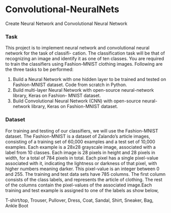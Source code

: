 # Convolutional-NeuralNets
Create Neural Network and Convolutional Neural Network
### Task
This project is to implement neural network and convolutional neural network for the task of classifi- cation.
The classification task will be that of recognizing an image and identify it as one of ten classes. You are required to train the classifiers using Fashion-MNIST clothing images. Following are the three tasks to be performed:
1. Build a Neural Network with one hidden layer to be trained and tested on Fashion-MNIST dataset. Code from scratch in Python.
2. Build multi-layer Neural Network with open-source neural-network library, Keras on Fashion- MNIST dataset.
3. Build Convolutional Neural Network (CNN) with open-source neural-network library, Keras on Fashion-MNIST dataset.
### Dataset
For training and testing of our classifiers, we will use the Fashion-MNIST dataset. The Fashion-MNIST is a dataset of Zalando’s article images, consisting of a training set of 60,000 examples and a test set of 10,000 examples. Each example is a 28x28 grayscale image, associated with a label from 10 classes.
Each image is 28 pixels in height and 28 pixels in width, for a total of 784 pixels in total. Each pixel has a single pixel-value associated with it, indicating the lightness or darkness of that pixel, with higher numbers meaning darker. This pixel-value is an integer between 0 and 255. The training and test data sets have 785 columns. The first column consists of the class labels, and represents the article of clothing. The rest of the columns contain the pixel-values of the associated image.Each training and test example is assigned to one of the labels as show below,

T-shirt/top, Trouser, Pullover, Dress, Coat, Sandal, Shirt, Sneaker, Bag, Ankle Boot
